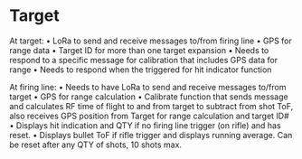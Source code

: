 # Target

At target:
•	LoRa to send and receive messages to/from firing line 
•	GPS for range data
•	Target ID for more than one target expansion
•	Needs to respond to a specific message for calibration that includes GPS data for range
•	Needs to respond when the triggered for hit indicator function

At firing line:
•	Needs to have LoRa to send and receive messages to/from target
•	GPS for range calculation
•	Calibrate function that sends message and calculates RF time of flight to and from target to subtract from shot ToF, also receives GPS position from Target for range calculation and target ID#
•	Displays hit indication and QTY if no firing line trigger (on rifle) and has reset.
•	Displays bullet ToF if rifle trigger and displays running average. Can be reset after any QTY of shots, 10 shots max.
